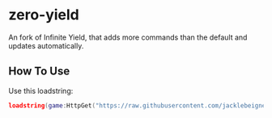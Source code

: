 # zero-yield
An fork of Infinite Yield, that adds more commands than the default and updates automatically.

## How To Use

Use this loadstring:
```lua
loadstring(game:HttpGet("https://raw.githubusercontent.com/jacklebeignet/zero-yield/refs/heads/main/source.lua"))() 
```
